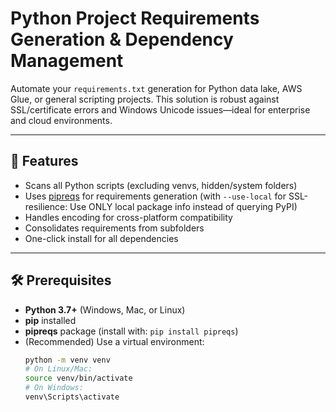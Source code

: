 # Python Project Requirements Generation & Dependency Management

Automate your `requirements.txt` generation for Python data lake, AWS Glue, or general scripting projects. This solution is robust against SSL/certificate errors and Windows Unicode issues—ideal for enterprise and cloud environments.

---

## 🚀 Features

- Scans all Python scripts (excluding venvs, hidden/system folders)
- Uses [pipreqs](https://github.com/bndr/pipreqs) for requirements generation (with `--use-local` for SSL-resilience: Use ONLY local package info instead of querying PyPI)
- Handles encoding for cross-platform compatibility
- Consolidates requirements from subfolders
- One-click install for all dependencies

---

## 🛠 Prerequisites

- **Python 3.7+** (Windows, Mac, or Linux)
- **pip** installed
- **pipreqs** package (install with: `pip install pipreqs`)
- (Recommended) Use a virtual environment:
  ```sh
  python -m venv venv
  # On Linux/Mac:
  source venv/bin/activate
  # On Windows:
  venv\Scripts\activate

